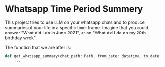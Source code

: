 # Whatsapp Time Period Summery

This project tries to use LLM on your whatsapp chats and to produce summaries of your life in a specific time-frame. Imagine that you could answer "What did I do in June 2021", or on "What did I do on my 20th-birthday week".

The function that we are after is:

```python
def get_whatsapp_summary(chat_path: Path, from_date: datetime, to_date: datetime) -> str:
    ...
```
